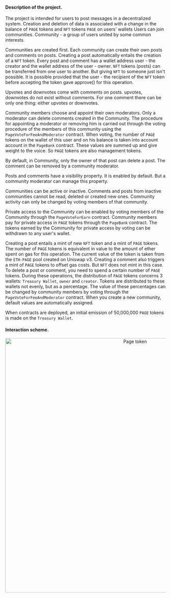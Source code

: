 #### Description of the project.

The project is intended for users to post messages in a decentralized system.
Creation and deletion of data is associated with a change in the balance of `PAGE` tokens and `NFT` tokens `PAGE` on users' wallets
Users can join communities. Community - a group of users united by some common interests.

Communities are created first. Each community can create their own posts and comments on posts.
Creating a post automatically entails the creation of a `NFT` token. Every post and comment has a wallet address
user - the creator and the wallet address of the user - owner. `NFT` tokens (posts) can be transferred
from one user to another. But giving `NFT` to someone just isn't possible.
It is possible provided that the user - the recipient of the `NFT` token before accepting the token gave approve() for this operation.

Upvotes and downvotes come with comments on posts. upvotes, downvotes do not exist without comments.
For one comment there can be only one thing: either upvotes or downvotes.

Community members choose and appoint their own moderators.
Only a moderator can delete comments created in the Community.
The procedure for appointing a moderator or removing him is carried out through the voting procedure of the members of this
community using the `PageVoteForFeeAndModerator` contract.
When voting, the number of `PAGE` tokens on the wallet of this user and on his balance is taken into account
account in the `PageBank` contract.
These values ​​are summed up and give weight to the voice. So `PAGE` tokens are also management tokens.

By default, in Community, only the owner of that post can delete a post.
The comment can be removed by a community moderator.

Posts and comments have a visibility property. It is enabled by default.
But a community moderator can manage this property.

Communities can be active or inactive. Comments and posts from inactive communities cannot be read, deleted or created new ones.
Community activity can only be changed by voting members of that community.

Private access to the Community can be enabled by voting members of the Community through the `PageVoteForEarn` contract.
Community members pay for private access in `PAGE` tokens through the `PageBank` contract.
The tokens earned by the Community for private access by voting can be withdrawn to any user's wallet.

Creating a post entails a mint of new `NFT` token and a mint of `PAGE` tokens.
The number of `PAGE` tokens is equivalent in value to the amount of ether spent on gas for this operation.
The current value of the token is taken from the `ETH-PAGE` pool created on Uniswap v3.
Creating a comment also triggers a mint of `PAGE` tokens to offset gas costs. But `NFT` does not mint in this case.
To delete a post or comment, you need to spend a certain number of `PAGE` tokens.
During these operations, the distribution of `PAGE` tokens concerns 3 wallets: `Treasury Wallet`, `owner` and `creator`.
Tokens are distributed to these wallets not evenly, but as a percentage.
The value of these percentages can be changed by community members by voting through the `PageVoteForFeeAndModerator` contract.
When you create a new community, default values ​​are automatically assigned.

When contracts are deployed, an initial emission of 50,000,000 `PAGE` tokens is made on the `Treasury Wallet`.


#### Interaction scheme.

<p align="center">
  <img src="https://github.com/page-token/page/blob/develop/docs/page-token.jpg" width="800" alt="Page token" />
</p>
